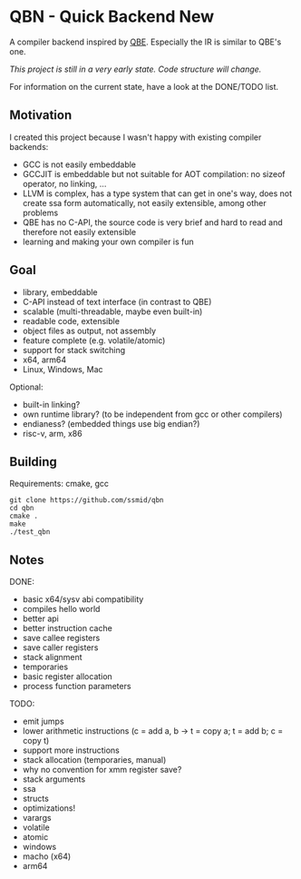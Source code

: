
# QBN - Quick Backend New

A compiler backend inspired by [QBE](https://c9x.me/compile/). Especially the IR is similar
to QBE's one.

_This project is still in a very early state. Code structure will change._

For information on the current state, have a look at the DONE/TODO list.

## Motivation
I created this project because I wasn't happy with existing compiler backends:
- GCC is not easily embeddable
- GCCJIT is embeddable but not suitable for AOT compilation: no sizeof operator, no linking, ...
- LLVM is complex, has a type system that can get in one's way, does not create ssa form automatically, not easily
extensible, among other problems
- QBE has no C-API, the source code is very brief and hard to read and therefore not easily
extensible
- learning and making your own compiler is fun

## Goal
- library, embeddable
- C-API instead of text interface (in contrast to QBE)
- scalable (multi-threadable, maybe even built-in)
- readable code, extensible
- object files as output, not assembly
- feature complete (e.g. volatile/atomic)
- support for stack switching
- x64, arm64
- Linux, Windows, Mac

Optional:
- built-in linking?
- own runtime library? (to be independent from gcc or other compilers)
- endianess? (embedded things use big endian?)
- risc-v, arm, x86

## Building

Requirements: cmake, gcc

```
git clone https://github.com/ssmid/qbn
cd qbn
cmake .
make
./test_qbn
```

## Notes

DONE:
- basic x64/sysv abi compatibility
- compiles hello world
- better api
- better instruction cache
- save callee registers
- save caller registers
- stack alignment
- temporaries
- basic register allocation
- process function parameters

TODO:
- emit jumps
- lower arithmetic instructions (c = add a, b -> t = copy a; t = add b; c = copy t)
- support more instructions
- stack allocation (temporaries, manual)
- why no convention for xmm register save?
- stack arguments
- ssa
- structs
- optimizations!
- varargs
- volatile
- atomic
- windows
- macho (x64)
- arm64
